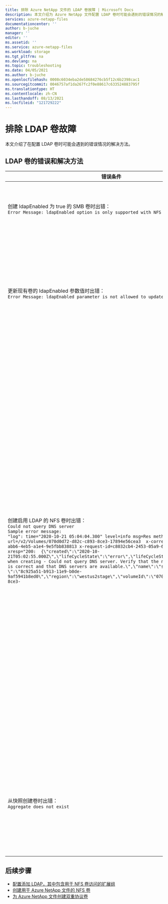 ```yaml
---
title: 排除 Azure NetApp 文件的 LDAP 卷故障 | Microsoft Docs
description: 本文介绍为 Azure NetApp 文件配置 LDAP 卷时可能会遇到的错误情况的解决方法。
services: azure-netapp-files
documentationcenter: ''
author: b-juche
manager: ''
editor: ''
ms.assetid: ''
ms.service: azure-netapp-files
ms.workload: storage
ms.tgt_pltfrm: na
ms.devlang: na
ms.topic: troubleshooting
ms.date: 04/05/2021
ms.author: b-juche
ms.openlocfilehash: 0008c6034eba2de58684276cb5f12c6b2398cac1
ms.sourcegitcommit: 0046757af1da267fc2f0e88617c633524883795f
ms.translationtype: HT
ms.contentlocale: zh-CN
ms.lasthandoff: 08/13/2021
ms.locfileid: "121729222"
---
```

# <a name="troubleshoot-ldap-volume-issues"></a>排除 LDAP 卷故障

本文介绍了在配置 LDAP 卷时可能会遇到的错误情况的解决方法。

## <a name="errors-and-resolutions-for-ldap-volumes"></a>LDAP 卷的错误和解决方法

|     错误条件    |     解决方法    |
|-|-|
| 创建 ldapEnabled 为 true 的 SMB 卷时出错： <br> `Error Message: ldapEnabled option is only supported with NFS protocol volume. ` | 你无法创建启用了 LDAP 的 SMB 卷。 <br> 创建禁用了 LDAP 的 SMB 卷。 |
| 更新现有卷的 ldapEnabled 参数值时出错： <br> `Error Message: ldapEnabled parameter is not allowed to update` |  创建卷后，不能修改 LDAP 选项设置。 <br> 不要在创建的卷上更新 LDAP 选项设置。 有关详细信息，请参阅[配置添加 LDAP，其中包含用于 NFS 卷访问的扩展组](configure-ldap-extended-groups.md)。 |
| 创建启用 LDAP 的 NFS 卷时出错： <br> `Could not query DNS server` <br> `Sample error message:` <br> `"log": time="2020-10-21 05:04:04.300" level=info msg=Res method=GET url=/v2/Volumes/070d0d72-d82c-c893-8ce3-17894e56cea3  x-correlation-id=9bb9e9fe-abb6-4eb5-a1e4-9e5fbb838813 x-request-id=c8032cb4-2453-05a9-6d61-31ca4a922d85 xresp="200:  {\"created\":\"2020-10-21T05:02:55.000Z\",\"lifeCycleState\":\"error\",\"lifeCycleStateDetails\":\"Error when creating - Could not query DNS server. Verify that the network configuration is correct and that DNS servers are available.\",\"name\":\"smb1\",\"ownerId\ \":\"8c925a51-b913-11e9-b0de-9af5941b8ed0\",\"region\":\"westus2stage\",\"volumeId\":\"070d0d72-d82c-c893-8ce3-` |  发生此错误的原因是 DNS 不可访问。 <br> <ul><li> 检查是否已为 Azure NetApp 文件配置了正确的站点（站点范围）。 </li><li> DNS 不可访问的原因可能是 DNS IP 地址不正确或网络问题。 检查在 AD 连接中输入的 DNS IP 地址，以确保其正确无误。 </li><li> 请确保 AD 和卷位于同一区域和同一 VNet 中。 如果它们在不同的 VNet 中，请确保在两个 VNet 之间建立 VNet 对等互连。</li></ul> |
| 从快照创建卷时出错： <br> `Aggregate does not exist` | Azure NetApp 文件不支持从属于已禁用 LDAP 的卷的快照预配新的、启用 LDAP 的卷。 <br> 尝试从给定的快照创建新的已禁用 LDAP 的卷。 |

## <a name="next-steps"></a>后续步骤  

* [配置添加 LDAP，其中包含用于 NFS 卷访问的扩展组](configure-ldap-extended-groups.md)
* [创建用于 Azure NetApp 文件的 NFS 卷](azure-netapp-files-create-volumes.md)
* [为 Azure NetApp 文件创建双重协议卷](create-volumes-dual-protocol.md)